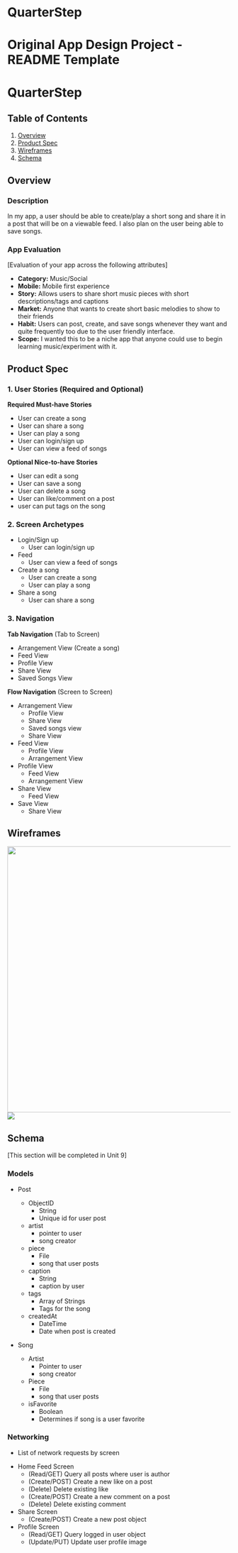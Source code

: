 # QuarterStep

Original App Design Project - README Template
===

# QuarterStep

## Table of Contents
1. [Overview](#Overview)
1. [Product Spec](#Product-Spec)
1. [Wireframes](#Wireframes)
2. [Schema](#Schema)

## Overview
### Description
In my app, a user should be able to create/play a short song and share it in a post that will be on a viewable feed. I also plan on the user being able to save songs.

### App Evaluation
[Evaluation of your app across the following attributes]
- **Category:** Music/Social
- **Mobile:** Mobile first experience
- **Story:** Allows users to share short music pieces with short descriptions/tags and captions
- **Market:** Anyone that wants to create short basic melodies to show to their friends
- **Habit:** Users can post, create, and save songs whenever they want and quite frequently too due to the user friendly interface.
- **Scope:** I wanted this to be a niche app that anyone could use to begin learning music/experiment with it.

## Product Spec

### 1. User Stories (Required and Optional)

**Required Must-have Stories**

* User can create a song
* User can share a song
* User can play a song
* User can login/sign up
* User can view a feed of songs

**Optional Nice-to-have Stories**

* User can edit a song
* User can save a song
* User can delete a song
* User can like/comment on a post
* user can put tags on the song

### 2. Screen Archetypes

* Login/Sign up
   * User can login/sign up
* Feed
   * User can view a feed of songs
* Create a song
    * User can create a song
    * User can play a song
* Share a song
    * User can share a song

### 3. Navigation

**Tab Navigation** (Tab to Screen)

* Arrangement View (Create a song)
* Feed View
* Profile View
* Share View
* Saved Songs View

**Flow Navigation** (Screen to Screen)
* Arrangement View
    * Profile View
   * Share View
   * Saved songs view
   * Share View
* Feed View
   * Profile View
   * Arrangement View
* Profile View
    * Feed View
    * Arrangement View
* Share View
    * Feed View
* Save View
    * Share View

## Wireframes
<img src="YOUR_WIREFRAME_IMAGE_URL" width=600>![](https://i.imgur.com/CEAkt4O.jpg)

## Schema 
[This section will be completed in Unit 9]
### Models

* Post
    * ObjectID
        * String
        * Unique id for user post
    * artist
        * pointer to user
        * song creator
    * piece
        * File
        * song that user posts
    * caption
        * String
        * caption by user
    * tags
        * Array of Strings
        * Tags for the song
    * createdAt
        * DateTime
        * Date when post is created

* Song
    * Artist
        * Pointer to user
        * song creator
    * Piece
        * File
        * song that user posts
    * isFavorite
        * Boolean
        * Determines if song is a user favorite


### Networking
- List of network requests by screen
* Home Feed Screen
    * (Read/GET) Query all posts where user is author
    * (Create/POST) Create a new like on a post
    * (Delete) Delete existing like
    * (Create/POST) Create a new comment on a post
    * (Delete) Delete existing comment
* Share Screen
    * (Create/POST) Create a new post object
* Profile Screen
    * (Read/GET) Query logged in user object
    * (Update/PUT) Update user profile image
